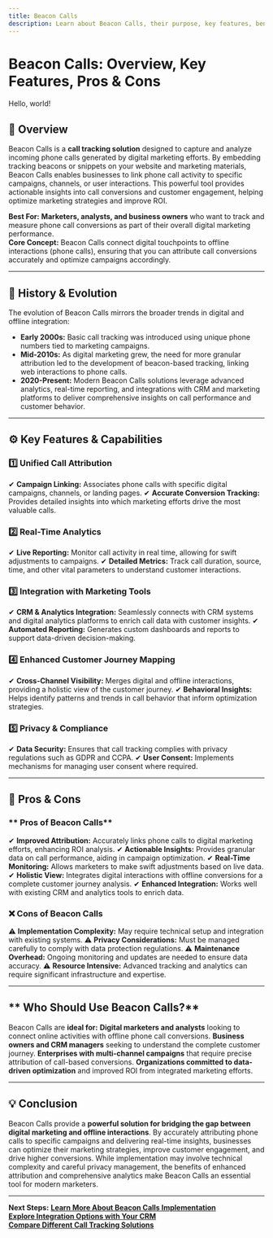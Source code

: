 ```yaml
---
title: Beacon Calls
description: Learn about Beacon Calls, their purpose, key features, benefits, and how they enhance call tracking in digital marketing.
---
```


# **Beacon Calls: Overview, Key Features, Pros & Cons**

Hello, world!

## **📌 Overview**  
Beacon Calls is a **call tracking solution** designed to capture and analyze incoming phone calls generated by digital marketing efforts. By embedding tracking beacons or snippets on your website and marketing materials, Beacon Calls enables businesses to link phone call activity to specific campaigns, channels, or user interactions. This powerful tool provides actionable insights into call conversions and customer engagement, helping optimize marketing strategies and improve ROI.

 **Best For:** **Marketers, analysts, and business owners** who want to track and measure phone call conversions as part of their overall digital marketing performance.  
 **Core Concept:** Beacon Calls connect digital touchpoints to offline interactions (phone calls), ensuring that you can attribute call conversions accurately and optimize campaigns accordingly.

---

## **📜 History & Evolution**  
The evolution of Beacon Calls mirrors the broader trends in digital and offline integration:

- **Early 2000s:** Basic call tracking was introduced using unique phone numbers tied to marketing campaigns.
- **Mid-2010s:** As digital marketing grew, the need for more granular attribution led to the development of beacon-based tracking, linking web interactions to phone calls.
- **2020-Present:** Modern Beacon Calls solutions leverage advanced analytics, real-time reporting, and integrations with CRM and marketing platforms to deliver comprehensive insights on call performance and customer behavior.

---

## **⚙️ Key Features & Capabilities**

### **1️⃣ Unified Call Attribution**
✔ **Campaign Linking:** Associates phone calls with specific digital campaigns, channels, or landing pages.
✔ **Accurate Conversion Tracking:** Provides detailed insights into which marketing efforts drive the most valuable calls.

### **2️⃣ Real-Time Analytics**
✔ **Live Reporting:** Monitor call activity in real time, allowing for swift adjustments to campaigns.
✔ **Detailed Metrics:** Track call duration, source, time, and other vital parameters to understand customer interactions.

### **3️⃣ Integration with Marketing Tools**
✔ **CRM & Analytics Integration:** Seamlessly connects with CRM systems and digital analytics platforms to enrich call data with customer insights.
✔ **Automated Reporting:** Generates custom dashboards and reports to support data-driven decision-making.

### **4️⃣ Enhanced Customer Journey Mapping**
✔ **Cross-Channel Visibility:** Merges digital and offline interactions, providing a holistic view of the customer journey.
✔ **Behavioral Insights:** Helps identify patterns and trends in call behavior that inform optimization strategies.

### **5️⃣ Privacy & Compliance**
✔ **Data Security:** Ensures that call tracking complies with privacy regulations such as GDPR and CCPA.
✔ **User Consent:** Implements mechanisms for managing user consent where required.

---

## **🔄 Pros & Cons**

### ** Pros of Beacon Calls**
✔ **Improved Attribution:** Accurately links phone calls to digital marketing efforts, enhancing ROI analysis.
✔ **Actionable Insights:** Provides granular data on call performance, aiding in campaign optimization.
✔ **Real-Time Monitoring:** Allows marketers to make swift adjustments based on live data.
✔ **Holistic View:** Integrates digital interactions with offline conversions for a complete customer journey analysis.
✔ **Enhanced Integration:** Works well with existing CRM and analytics tools to enrich data.

### **❌ Cons of Beacon Calls**
⚠ **Implementation Complexity:** May require technical setup and integration with existing systems.
⚠ **Privacy Considerations:** Must be managed carefully to comply with data protection regulations.
⚠ **Maintenance Overhead:** Ongoing monitoring and updates are needed to ensure data accuracy.
⚠ **Resource Intensive:** Advanced tracking and analytics can require significant infrastructure and expertise.

---

## ** Who Should Use Beacon Calls?**
Beacon Calls are **ideal for:**
 **Digital marketers and analysts** looking to connect online activities with offline phone call conversions.
 **Business owners and CRM managers** seeking to understand the complete customer journey.
 **Enterprises with multi-channel campaigns** that require precise attribution of call-based conversions.
 **Organizations committed to data-driven optimization** and improved ROI from integrated marketing efforts.

---

## **💡 Conclusion**
Beacon Calls provide a **powerful solution for bridging the gap between digital marketing and offline interactions**. By accurately attributing phone calls to specific campaigns and delivering real-time insights, businesses can optimize their marketing strategies, improve customer engagement, and drive higher conversions. While implementation may involve technical complexity and careful privacy management, the benefits of enhanced attribution and comprehensive analytics make Beacon Calls an essential tool for modern marketers.

---

 **Next Steps:**
 **[Learn More About Beacon Calls Implementation](#)**  
 **[Explore Integration Options with Your CRM](#)**  
 **[Compare Different Call Tracking Solutions](#)**
